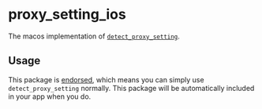 # proxy\_setting\_ios

The macos implementation of [`detect_proxy_setting`][1].

## Usage

This package is [endorsed][2], which means you can simply use `detect_proxy_setting`
normally. This package will be automatically included in your app when you do.

[1]: https://pub.dev/packages/detect_proxy_setting
[2]: https://flutter.dev/docs/development/packages-and-plugins/developing-packages#endorsed-federated-plugin
